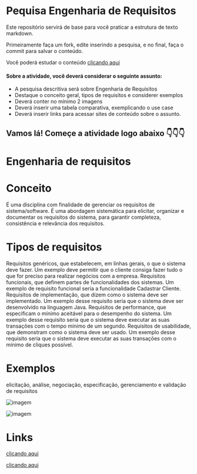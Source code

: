 # Pequisa Engenharia de Requisitos

Este repositório servirá de base para você praticar a estrutura de texto markdown. 

Primeiramente faça um fork, edite inserindo a pesquisa, e no final, faça o commit para salvar o conteúdo.

Você poderá estudar o conteúdo [clicando aqui](https://docs.pipz.com/central-de-ajuda/learning-center/guia-basico-de-markdown#open)

#### Sobre a atividade, você deverá considerar o seguinte assunto:

- A pesquisa descritiva será sobre Engenharia de Requisitos
- Destaque o conceito geral, tipos de requisitos e considerer exemplos
- Deverá conter no mínimo 2 imagens
- Deverá inserir uma tabela comparativa, exemplicando o use case
- Deverá inserir links para acessar sites de conteúdo sobre o assunto.


## Vamos lá! Começe a atividade logo abaixo 👇👇👇

# Engenharia de requisitos

# Conceito 
É uma disciplina com finalidade de gerenciar os requisitos de sistema/software. É uma abordagem sistemática para elicitar, organizar e documentar os requisitos do sistema, para garantir completeza, consistência e relevância dos requisitos.

# Tipos de requisitos
Requisitos genéricos, que estabelecem, em linhas gerais, o que o sistema deve fazer. Um exemplo deve permitir que o cliente consiga fazer tudo o que for preciso para realizar negócios com a empresa.
Requisitos funcionais, que definem partes de funcionalidades dos sistemas. Um exemplo de requisito funcional seria a funcionalidade Cadastrar Cliente.
Requisitos de implementação, que dizem como o sistema deve ser implementado. Um exemplo desse requisito seria que o sistema deve ser desenvolvido na linguagem Java.
Requisitos de performance, que especificam o mínimo aceitável para o desempenho do sistema. Um exemplo desse requisito seria que o sistema deve executar as suas transações com o tempo mínimo de um segundo.
Requisitos de usabilidade, que demonstram como o sistema deve ser usado. Um exemplo desse requisito seria que o sistema deve executar as suas transações com o mínimo de cliques possível.

# Exemplos
elicitação, análise, negociação, especificação, gerenciamento e validação de requisitos

![imagem](https://www.google.com/url?sa=i&url=http%3A%2F%2Fmetodoiron.blogspot.com%2F2014%2F12%2Fteste-de-software-problemas-desafios-e.html&psig=AOvVaw0C4aDAqq6NXn3_Muu9ZTqT&ust=1712057159609000&source=images&cd=vfe&opi=89978449&ved=0CBIQjRxqFwoTCKCMjqf0oIUDFQAAAAAdAAAAABAa)

![imagem](https://www.google.com/url?sa=i&url=http%3A%2F%2Fkessiamarchi.blogspot.com%2F2014%2F08%2Fengenharia-de-requisitos.html&psig=AOvVaw0C4aDAqq6NXn3_Muu9ZTqT&ust=1712057159609000&source=images&cd=vfe&opi=89978449&ved=0CBIQjRxqFwoTCKCMjqf0oIUDFQAAAAAdAAAAABBG)

# Links
[clicando aqui](https://www.devmedia.com.br/introducao-a-engenharia-de-requisitos/8034)

[clicando aqui](https://conteudo.catolica.edu.br/conteudos/nbt_cursos/engenharia_requisitos/tema_01/index.html?access_token=eyJ0eXAiOiJKV1QiLCJhbGciOiJIUzI1NiJ9.eyJpc3MiOiJodHRwczpcL1wvY29udGV1ZG8uY2F0b2xpY2EuZWR1LmJyIiwiYXVkIjoiaHR0cHM6XC9cL2NvbnRldWRvLmNhdG9saWNhLmVkdS5iciIsImlhdCI6MTU5Mzk4NjA2OCwibmJmIjoxNTkzOTg2MDY3LCJkYXRhIjpbIjNkZWE2OWRlIiwiNDhkZGYyNTMiXX0.xHV8XnnNWWAZQVa5JzTMeSywJE-rBFRIKP7bYakw5_c)
